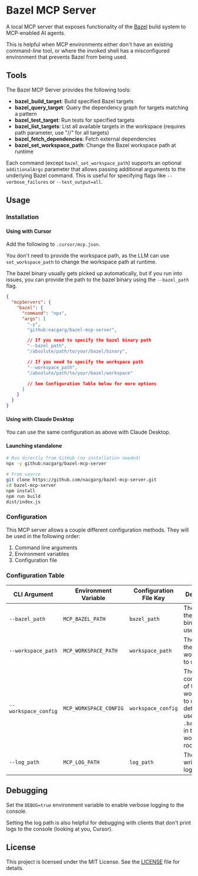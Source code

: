 # Bazel MCP Server

A local MCP server that exposes functionality of the [Bazel](https://bazel.build/) build system to MCP-enabled AI agents.

This is helpful when MCP environments either don't have an existing command-line tool, or where the invoked shell has a misconfigured environment that prevents Bazel from being used.

## Tools

The Bazel MCP Server provides the following tools:

- **bazel_build_target**: Build specified Bazel targets
- **bazel_query_target**: Query the dependency graph for targets matching a pattern
- **bazel_test_target**: Run tests for specified targets
- **bazel_list_targets**: List all available targets in the workspace (requires path parameter, use "//" for all targets)
- **bazel_fetch_dependencies**: Fetch external dependencies
- **bazel_set_workspace_path**: Change the Bazel workspace path at runtime

Each command (except `bazel_set_workspace_path`) supports an optional `additionalArgs` parameter that allows passing additional arguments to the underlying Bazel command. This is useful for specifying flags like `--verbose_failures` or `--test_output=all`.

## Usage

### Installation

#### Using with Cursor

Add the following to `.cursor/mcp.json`.

You don't need to provide the workspace path, as the LLM can use `set_workspace_path` to change the workspace path at runtime.

The bazel binary usually gets picked up automatically, but if you run into issues, you can provide the path to the bazel binary using the `--bazel_path` flag.

```json
{
  "mcpServers": {
    "bazel": {
      "command": "npx",
      "args": [
        "-y",
        "github:nacgarg/bazel-mcp-server",

        // If you need to specify the bazel binary path
        "--bazel_path", 
        "/absolute/path/to/your/bazel/binary",

        // If you need to specify the workspace path
        "--workspace_path",
        "/absolute/path/to/your/bazel/workspace"

        // See Configuration Table below for more options
      ]
    }
  }
}
```

#### Using with Claude Desktop

You can use the same configuration as above with Claude Desktop.

#### Launching standalone

```bash
# Run directly from GitHub (no installation needed)
npx -y github:nacgarg/bazel-mcp-server

# From source
git clone https://github.com/nacgarg/bazel-mcp-server.git
cd bazel-mcp-server
npm install
npm run build
dist/index.js
```

### Configuration

This MCP server allows a couple different configuration methods. They will be used in the following order:

1. Command line arguments
2. Environment variables
3. Configuration file

### Configuration Table

| CLI Argument | Environment Variable | Configuration File Key | Description |
|--------------|----------------------|------------------------|-------------|
| `--bazel_path` | `MCP_BAZEL_PATH` | `bazel_path` | The path to the Bazel binary to use. |
| `--workspace_path` | `MCP_WORKSPACE_PATH` | `workspace_path` | The path to the Bazel workspace to use. |
| `--workspace_config` | `MCP_WORKSPACE_CONFIG` | `workspace_config` | The configuration of the workspace to use. By default, this uses the `.bazelrc` file in the workspace root. |
| `--log_path` | `MCP_LOG_PATH` | `log_path` | The path to write server logs to. |

## Debugging

Set the `DEBUG=true` environment variable to enable verbose logging to the console.

Setting the log path is also helpful for debugging with clients that don't print logs to the console (looking at you, Cursor).

## License

This project is licensed under the MIT License. See the [LICENSE](LICENSE) file for details.

